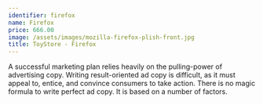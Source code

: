 ```yaml
---
identifier: firefox
name: Firefox
price: 666.00
image: /assets/images/mozilla-firefox-plish-front.jpg
title: ToyStore - Firefox
---
```

A successful marketing plan relies heavily on the pulling-power of advertising copy. Writing result-oriented ad copy is difficult, as it must appeal to, entice, and convince consumers to take action. There is no magic formula to write perfect ad copy. It is based on a number of factors.
